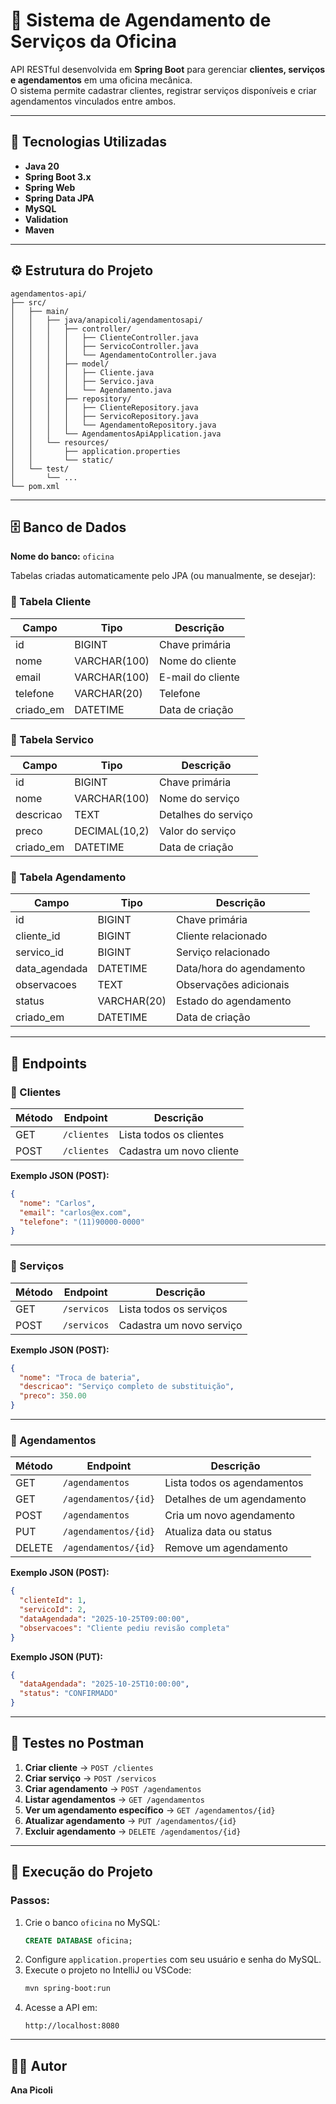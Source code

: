 # 🚗 Sistema de Agendamento de Serviços da Oficina

API RESTful desenvolvida em **Spring Boot** para gerenciar **clientes, serviços e agendamentos** em uma oficina mecânica.  
O sistema permite cadastrar clientes, registrar serviços disponíveis e criar agendamentos vinculados entre ambos.

---

## 🧩 Tecnologias Utilizadas
- **Java 20**
- **Spring Boot 3.x**
- **Spring Web**
- **Spring Data JPA**
- **MySQL**
- **Validation**
- **Maven**

---

## ⚙️ Estrutura do Projeto
```
agendamentos-api/
├── src/
│   ├── main/
│   │   ├── java/anapicoli/agendamentosapi/
│   │   │   ├── controller/
│   │   │   │   ├── ClienteController.java
│   │   │   │   ├── ServicoController.java
│   │   │   │   └── AgendamentoController.java
│   │   │   ├── model/
│   │   │   │   ├── Cliente.java
│   │   │   │   ├── Servico.java
│   │   │   │   └── Agendamento.java
│   │   │   ├── repository/
│   │   │   │   ├── ClienteRepository.java
│   │   │   │   ├── ServicoRepository.java
│   │   │   │   └── AgendamentoRepository.java
│   │   │   └── AgendamentosApiApplication.java
│   │   └── resources/
│   │       ├── application.properties
│   │       └── static/
│   └── test/
│       └── ...
└── pom.xml
```

---

## 🗄️ Banco de Dados

**Nome do banco:** `oficina`

Tabelas criadas automaticamente pelo JPA (ou manualmente, se desejar):

### 🧍 Tabela Cliente
| Campo     | Tipo         | Descrição         |
|-----------|--------------|-------------------|
| id        | BIGINT       | Chave primária    |
| nome      | VARCHAR(100) | Nome do cliente   |
| email     | VARCHAR(100) | E-mail do cliente |
| telefone  | VARCHAR(20)  | Telefone          |
| criado_em | DATETIME     | Data de criação   |

### 🔧 Tabela Servico
| Campo     | Tipo          | Descrição           |
|-----------|---------------|---------------------|
| id        | BIGINT        | Chave primária      |
| nome      | VARCHAR(100)  | Nome do serviço     |
| descricao | TEXT          | Detalhes do serviço |
| preco     | DECIMAL(10,2) | Valor do serviço    |
| criado_em | DATETIME      | Data de criação     |

### 📅 Tabela Agendamento
| Campo         | Tipo        | Descrição                |
|---------------|-------------|--------------------------|
| id            | BIGINT      | Chave primária           |
| cliente_id    | BIGINT      | Cliente relacionado      |
| servico_id    | BIGINT      | Serviço relacionado      |
| data_agendada | DATETIME    | Data/hora do agendamento |
| observacoes   | TEXT        | Observações adicionais   |
| status        | VARCHAR(20) | Estado do agendamento    |
| criado_em     | DATETIME    | Data de criação          |

---

## 🚀 Endpoints

### 👤 Clientes
| Método | Endpoint    | Descrição                |
|--------|-------------|--------------------------|
| GET    | `/clientes` | Lista todos os clientes  |
| POST   | `/clientes` | Cadastra um novo cliente |

**Exemplo JSON (POST):**
```json
{
  "nome": "Carlos",
  "email": "carlos@ex.com",
  "telefone": "(11)90000-0000"
}
```

---

### 🔧 Serviços
| Método | Endpoint    | Descrição                |
|--------|-------------|--------------------------|
| GET    | `/servicos` | Lista todos os serviços  |
| POST   | `/servicos` | Cadastra um novo serviço |

**Exemplo JSON (POST):**
```json
{
  "nome": "Troca de bateria",
  "descricao": "Serviço completo de substituição",
  "preco": 350.00
}
```

---

### 📅 Agendamentos
| Método | Endpoint             | Descrição                   |
|--------|----------------------|-----------------------------|
| GET    | `/agendamentos`      | Lista todos os agendamentos |
| GET    | `/agendamentos/{id}` | Detalhes de um agendamento  |
| POST   | `/agendamentos`      | Cria um novo agendamento    |
| PUT    | `/agendamentos/{id}` | Atualiza data ou status     |
| DELETE | `/agendamentos/{id}` | Remove um agendamento       |

**Exemplo JSON (POST):**
```json
{
  "clienteId": 1,
  "servicoId": 2,
  "dataAgendada": "2025-10-25T09:00:00",
  "observacoes": "Cliente pediu revisão completa"
}
```

**Exemplo JSON (PUT):**
```json
{
  "dataAgendada": "2025-10-25T10:00:00",
  "status": "CONFIRMADO"
}
```

---

## 🧪 Testes no Postman

1. **Criar cliente** → `POST /clientes`  
2. **Criar serviço** → `POST /servicos`  
3. **Criar agendamento** → `POST /agendamentos`  
4. **Listar agendamentos** → `GET /agendamentos`  
5. **Ver um agendamento específico** → `GET /agendamentos/{id}`  
6. **Atualizar agendamento** → `PUT /agendamentos/{id}`  
7. **Excluir agendamento** → `DELETE /agendamentos/{id}`

---

## 🧱 Execução do Projeto

### Passos:
1. Crie o banco `oficina` no MySQL:  
   ```sql
   CREATE DATABASE oficina;
   ```
2. Configure `application.properties` com seu usuário e senha do MySQL.
3. Execute o projeto no IntelliJ ou VSCode:  
   ```bash
   mvn spring-boot:run
   ```
4. Acesse a API em:  
   ```
   http://localhost:8080
   ```

---

## 🧑‍💻 Autor
**Ana Picoli**
